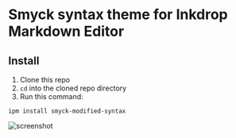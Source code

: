 # Smyck syntax theme for Inkdrop Markdown Editor

## Install

1. Clone this repo
2. `cd` into the  cloned repo directory
3. Run this command:
```
ipm install smyck-modified-syntax
```

![screenshot](https://user-images.githubusercontent.com/58776/80440326-8bea7a00-88d6-11ea-82c6-1ef8c4e24ff4.png)
